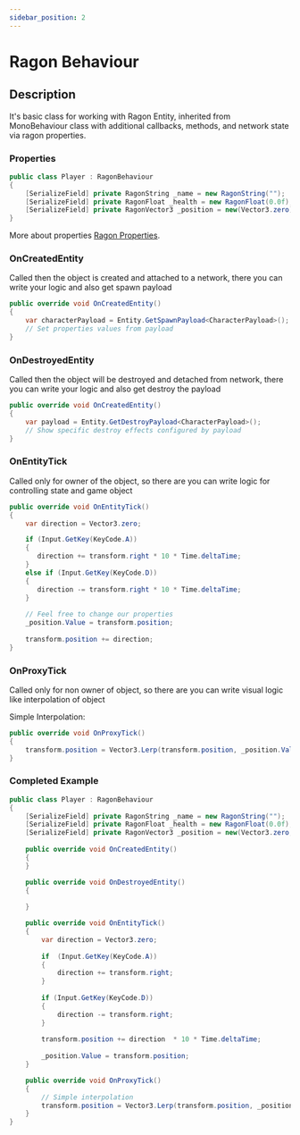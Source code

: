 ```yaml
---
sidebar_position: 2
---
```


# Ragon Behaviour

## Description

It's basic class for working with Ragon Entity, inherited from MonoBehaviour class with additional callbacks, methods, and network state via ragon properties.

### Properties 

```cs showLineNumbers
public class Player : RagonBehaviour
{
    [SerializeField] private RagonString _name = new RagonString("");
    [SerializeField] private RagonFloat _health = new RagonFloat(0.0f);
    [SerializeField] private RagonVector3 _position = new(Vector3.zero);
}
```

More about properties [Ragon Properties](/docs/unity/ragon-property.md).

### OnCreatedEntity

Called then the object is created and attached to a network, there you can write your logic and also get spawn payload

```cs
public override void OnCreatedEntity()
{
    var characterPayload = Entity.GetSpawnPayload<CharacterPayload>(); 
    // Set properties values from payload
}
```

### OnDestroyedEntity

Called then the object will be destroyed and detached from network, there you can write your logic and also get destroy the payload

```cs
public override void OnCreatedEntity()
{
    var payload = Entity.GetDestroyPayload<CharacterPayload>(); 
    // Show specific destroy effects configured by payload
}
```

### OnEntityTick

Called only for owner of the object, so there are you can write logic for controlling state and game object

```cs
public override void OnEntityTick()
{
    var direction = Vector3.zero;

    if (Input.GetKey(KeyCode.A))
    {
       direction += transform.right * 10 * Time.deltaTime;
    }
    else if (Input.GetKey(KeyCode.D))
    {
       direction -= transform.right * 10 * Time.deltaTime;
    }
  
    // Feel free to change our properties
    _position.Value = transform.position;
     
    transform.position += direction;
}
```

### OnProxyTick

Called only for non owner of object, so there are you can write visual logic like interpolation of object

Simple Interpolation:

```cs
public override void OnProxyTick()
{
    transform.position = Vector3.Lerp(transform.position, _position.Value, Time.deltaTime * 5);
}
```

### Completed Example
```cs showLineNumbers
public class Player : RagonBehaviour
{
    [SerializeField] private RagonString _name = new RagonString("");
    [SerializeField] private RagonFloat _health = new RagonFloat(0.0f);
    [SerializeField] private RagonVector3 _position = new(Vector3.zero, RagonAxis.XZ);
  
    public override void OnCreatedEntity()
    {
    }

    public override void OnDestroyedEntity()
    {
    
    }

    public override void OnEntityTick()
    { 
        var direction = Vector3.zero;
  
        if  (Input.GetKey(KeyCode.A))
        {
            direction += transform.right;
        }
        
        if (Input.GetKey(KeyCode.D))
        {
            direction -= transform.right;
        }
      
        transform.position += direction  * 10 * Time.deltaTime;
     
        _position.Value = transform.position;
    }

    public override void OnProxyTick()
    {
        // Simple interpolation
        transform.position = Vector3.Lerp(transform.position, _position.Value, Time.deltaTime * 5);
    }
}
```